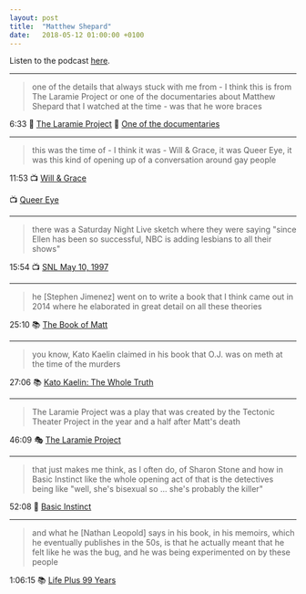 ```yaml
---
layout: post
title:  "Matthew Shepard"
date:   2018-05-12 01:00:00 +0100
---
```

Listen to the podcast [here](https://podcasts.apple.com/us/podcast/matthew-shepard/id1380008439).

----

> one of the details that always stuck with me from - I think this is from The Laramie Project or one of the documentaries about Matthew Shepard that I watched at the time - was that he wore braces

6:33 🎥 [The Laramie Project](https://en.wikipedia.org/wiki/The_Laramie_Project_(film))
🎥 [One of the documentaries](https://en.wikipedia.org/wiki/Cultural_depictions_of_Matthew_Shepard#Documentaries)

----

> this was the time of - I think it was - Will & Grace, it was Queer Eye, it was this kind of opening up of a conversation around gay people

11:53 📺 [Will & Grace](https://en.wikipedia.org/wiki/Will_%26_Grace)

📺 [Queer Eye](https://en.wikipedia.org/wiki/Queer_Eye_(2003_TV_series))

----

> there was a Saturday Night Live sketch where they were saying "since Ellen has been so successful, NBC is adding lesbians to all their shows"

15:54 📺 [SNL May 10, 1997](https://en.wikipedia.org/wiki/Saturday_Night_Live_(season_22)#Episodes)

----

> he [Stephen Jimenez] went on to write a book that I think came out in 2014 where he elaborated in great detail on all these theories

25:10 📚 [The Book of Matt](https://en.wikipedia.org/wiki/The_Book_of_Matt)

----

> you know, Kato Kaelin claimed in his book that O.J. was on meth at the time of the murders

27:06 📚 [Kato Kaelin: The Whole Truth](https://books.google.com/books/about/Kato_Kaelin.html)

----

> The Laramie Project was a play that was created by the Tectonic Theater Project in the year and a half after Matt's death

46:09 🎭 [The Laramie Project](https://en.wikipedia.org/wiki/The_Laramie_Project)

----

> that just makes me think, as I often do, of Sharon Stone and how in Basic Instinct like the whole opening act of that is the detectives being like "well, she's bisexual so ... she's probably the killer"

52:08 🎥 [Basic Instinct](https://en.wikipedia.org/wiki/Basic_Instinct)

----

> and what he [Nathan Leopold] says in his book, in his memoirs, which he eventually publishes in the 50s, is that he actually meant that he felt like he was the bug, and he was being experimented on by these people

1:06:15 📚 [Life Plus 99 Years](https://books.google.com/books/about/Life_Plus_99_Years.html)
